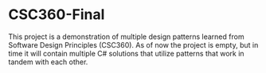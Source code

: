 # CSC360-Final

This project is a demonstration of multiple design patterns learned from Software Design Principles (CSC360). As of now the project is empty, but in time it will contain multiple C# solutions that utilize patterns that work in tandem with each other.
